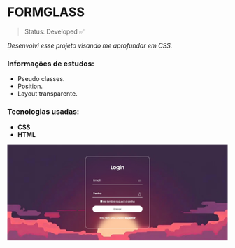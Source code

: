 # FORMGLASS
> Status: Developed ✅

*Desenvolvi esse projeto visando me aprofundar em CSS.*

### Informações de estudos:

- Pseudo classes.
- Position.
- Layout transparente.

### Tecnologias usadas:

- **CSS**
- **HTML**

[![Projeto imagem](./img/bc84dcfa-eaf3-4f6f-9c24-643b79679c0e.jpg)](https://form-glass.vercel.app/)